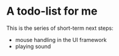 # A todo-list for me

This is the series of short-term next steps:
- mouse handling in the UI framework
- playing sound